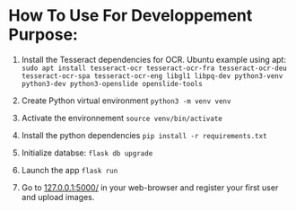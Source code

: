 # How To Use For Developpement Purpose:

1. Install the Tesseract dependencies for OCR. Ubuntu example using apt:
`sudo apt install tesseract-ocr tesseract-ocr-fra tesseract-ocr-deu tesseract-ocr-spa tesseract-ocr-eng libgl1 libpq-dev python3-venv python3-dev python3-openslide openslide-tools`

2. Create Python virtual environment 
`python3 -m venv venv`  

3. Activate the environnement
`source venv/bin/activate`

4. Install the python dependencies
`pip install -r requirements.txt`  

5. Initialize databse:
```flask db upgrade```

6. Launch the app
`flask run`

7. Go to [127.0.0.1:5000/](http://127.0.0.1:5000/) in your web-browser and register your first user and upload images.
